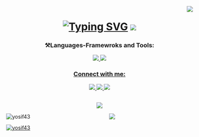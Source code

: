 <img align="right" src="https://visitor-badge.laobi.icu/badge?page_id=Yosif43.Yosif43&left_color=red&right_color=green&left_text=Hello%20Visitors" />

<h1 align="center">
  <a href="https://git.io/typing-svg"><img src="https://readme-typing-svg.demolab.com?font=Fira+Code&weight=600&size=22&duration=4000&pause=1000&color=285DFF&background=A3FF7200&center=true&random=false&width=435&lines=Hello+I'm+Yosif!" alt="Typing SVG" /></a>
  <img src="https://github.com/Yosif43/Yosif43/assets/117854744/8a94f081-20f3-438c-802f-c33189a4f875" />
</h1>
<h3 align="center">⚒️Languages-Framewroks and Tools:</h3>
<p align="center">
  <a href="https://www.python.org/">
    <img src="https://skillicons.dev/icons?i=py" />
  <a href="#">
    <img src="https://skillicons.dev/icons?i=pycharm,django,cs,visualstudio,html,css,vscode,js,docker,figma,postgres,mysql,postman" />  
</p>
<h3 align="center">Connect with me:</h3>
<p align="center">
  <a href="https://discord.gg/Xs3bmybx">
    <img src="https://skillicons.dev/icons?i=discord" />
  <a href="https://www.linkedin.com/in/yosif-yosifov-b6a755281/">
    <img src="https://skillicons.dev/icons?i=linkedin" />
  <a href="https://www.instagram.com/yosifyosifov43/" />
    <img src="https://skillicons.dev/icons?i=instagram" />
</p>

<br>


<div align="center">
  <a align="center">
    <img src="https://streak-stats.demolab.com/?user=yosif43&theme=neon-dark" />
  </a>
  <br>
  <a align="center">
    <p><img align="left" src="https://github-readme-stats.vercel.app/api/top-langs?username=yosif43&show_icons=true&locale=en&layout=donut" alt="yosif43" /></p>
    <p><img src="https://github-readme-stats.vercel.app/api?username=yosif43&show_icons=true&theme=radical&rank_icon=github&border_radius=15" /></p>
  </a>
 
</div>

<p align="left"> <a href="https://github.com/ryo-ma/github-profile-trophy"><img src="https://github-profile-trophy.vercel.app/?username=yosif43" alt="yosif43" /></a> </p>

